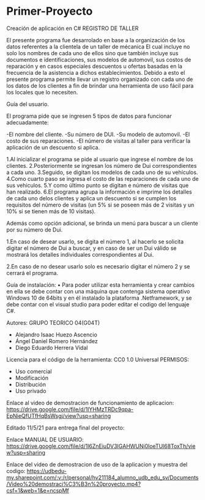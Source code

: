 # Primer-Proyecto
Creación de aplicación en C#
REGISTRO DE TALLER

El presente programa fue desarrolado en base a la organización de los datos referentes a la clientela de un taller de mécanica
El cual incluye no solo los nombres de cada uno de ellos sino que también incluye sus documentos e identificaciones, sus
modelos de automovil, sus costos de reparación y en casos especiales descuentos u ofertas basadas en la frecuencia de la 
asistencia a dichos establecimientos. Debido a esto el presente programa permite llevar un registro organizado con cada uno
de los datos de los clientes a fin de brindar una herramienta de uso fácil para los locales que lo necesiten.

Guía del usuario.

El programa pide que se ingresen 5 tipos de datos para funcionar adecuadamente:

-El nombre del cliente.
-Su número de DUI. 
-Su modelo de automovil.
-El costo de sus reparaciones.
-El número de visitas al taller para verificar la aplicación de un descuento si aplica.

1.Al inicializar el programa se pide al usuario que ingrese el nombre de los clientes.
2.Posteriormente se ingresan los número de Dui correspondientes a cada uno.
3.Seguido, se digitan los modelos de cada uno de su vehículos.
4.Como cuarto paso se ingresa el costo de las reparaciones de cada uno de sus vehiculos.
5.Y como último punto se digitan e número de visitas que han realizado.
6.El programa agrupa la información e imprime los detalles de cada uno delos clientes y 
aplica un descuento si se cumplen los requisitos del número de visitas (un 5% si se poseen 
más de 2 visitas y un 10% si se tienen más de 10 visitas).

Además como opción adicional, se brinda un menú para buscar a un cliente por su número de Dui.

1.En caso de desear usarlo, se digita el número 1, al hacerlo se solicita digitar el número
de Dui a buscar, y en caso de ser un Dui válido se mostrará los detalles individuales 
correspondientes al Dui.

2.En caso de no desear usarlo solo es necesario digitar el número 2 y se cerrará el programa. 


Guía de instalación:
•	 Para poder utilizar esta herramienta y crear cambios en ella se debe contar con una máquina que contenga sistema operativo Windows 10 de 64bits y en él instalado la plataforma .Netframework, y se debe contar con el visual studio para poder editar el codigo del lenguaje C#.

Autores: 
GRUPO TEORICO 04(G04T)
-	Alejandro Isaac Huezo Ascencio
-	Ángel Daniel Romero Hernández
-	Diego Eduardo Herrera Vidal

Licencia para el código de la herramienta: CC0 1.0 Universal
PERMISOS:
-	Uso comercial
-	Modificación 
-	Distribución
-	Uso privado

Enlace al video de demostracion de funcionamiento de aplicacion: https://drive.google.com/file/d/1lYHMzTRDc9qpa-EpNieQfUTfHqBsWsgj/view?usp=sharing

Editado 11/5/21 para entrega final del proyecto:

Enlace MANUAL DE USUARIO: https://drive.google.com/file/d/1l6ZnEiuDV3IGAHWUNj0loeTUl68ToxTh/view?usp=sharing

Enlace del video de demostracion de uso de la aplicacion y  muestra del codigo: https://udbedu-my.sharepoint.com/:v:/r/personal/hv211184_alumno_udb_edu_sv/Documents/Video%20demostraci%C3%B3n%20proyecto.mp4?csf=1&web=1&e=ncspMf
